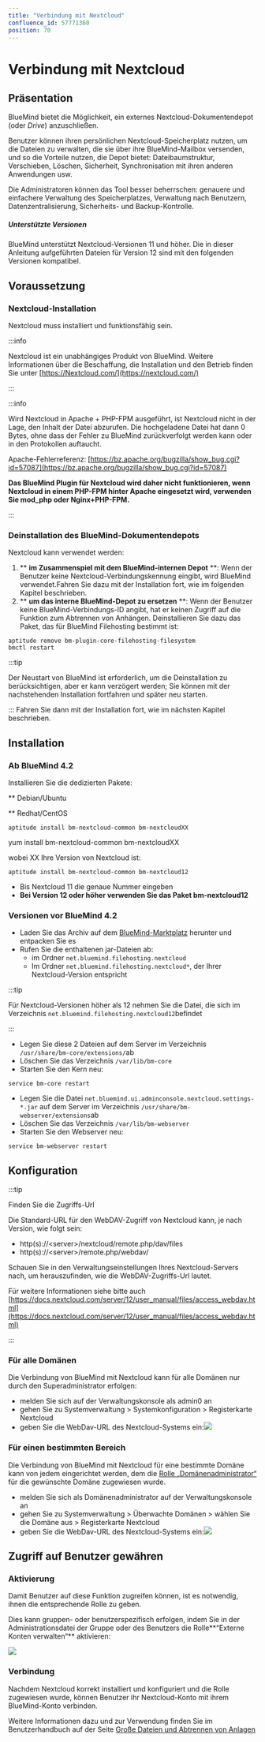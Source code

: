 ```yaml
---
title: "Verbindung mit Nextcloud"
confluence_id: 57771360
position: 70
---
```

# Verbindung mit Nextcloud


## Präsentation

BlueMind bietet die Möglichkeit, ein externes Nextcloud-Dokumentendepot (oder *Drive*) anzuschließen.

Benutzer können ihren persönlichen Nextcloud-Speicherplatz nutzen, um die Dateien zu verwalten, die sie über ihre BlueMind-Mailbox versenden, und so die Vorteile nutzen, die Depot bietet: Dateibaumstruktur, Verschieben, Löschen, Sicherheit, Synchronisation mit ihren anderen Anwendungen usw.

Die Administratoren können das Tool besser beherrschen: genauere und einfachere Verwaltung des Speicherplatzes, Verwaltung nach Benutzern, Datenzentralisierung, Sicherheits- und Backup-Kontrolle.

##### Unterstützte Versionen

BlueMind unterstützt Nextcloud-Versionen 11 und höher.
Die in dieser Anleitung aufgeführten Dateien für Version 12 sind mit den folgenden Versionen kompatibel.


## Voraussetzung

### Nextcloud-Installation

Nextcloud muss installiert und funktionsfähig sein.


:::info

Nextcloud ist ein unabhängiges Produkt von BlueMind. Weitere Informationen über die Beschaffung, die Installation und den Betrieb finden Sie unter [https://Nextcloud.com/](https://nextcloud.com/)

:::


:::info

Wird Nextcloud in Apache + PHP-FPM ausgeführt, ist Nextcloud nicht in der Lage, den Inhalt der Datei abzurufen. Die hochgeladene Datei hat dann 0 Bytes, ohne dass der Fehler zu BlueMind zurückverfolgt werden kann oder in den Protokollen auftaucht.

Apache-Fehlerreferenz: [https://bz.apache.org/bugzilla/show_bug.cgi?id=57087](https://bz.apache.org/bugzilla/show_bug.cgi?id=57087)

**Das BlueMind Plugin für Nextcloud wird daher nicht funktionieren, wenn Nextcloud in einem PHP-FPM hinter Apache eingesetzt wird, verwenden Sie mod_php oder Nginx+PHP-FPM.**

:::

### Deinstallation des BlueMind-Dokumentendepots

Nextcloud kann verwendet werden:

1. ** **im Zusammenspiel mit dem BlueMind-internen Depot** **: Wenn der Benutzer keine Nextcloud-Verbindungskennung eingibt, wird BlueMind verwendet.Fahren Sie dazu mit der Installation fort, wie im folgenden Kapitel beschrieben.
2. ** **um das interne BlueMind-Depot zu ersetzen** **: Wenn der Benutzer keine BlueMind-Verbindungs-ID angibt, hat er keinen Zugriff auf die Funktion zum Abtrennen von Anhängen.
Deinstallieren Sie dazu das Paket, das für BlueMind Filehosting bestimmt ist:


```
aptitude remove bm-plugin-core-filehosting-filesystem
bmctl restart
```


:::tip

Der Neustart von BlueMind ist erforderlich, um die Deinstallation zu berücksichtigen, aber er kann verzögert werden; Sie können mit der nachstehenden Installation fortfahren und später neu starten.

:::
Fahren Sie dann mit der Installation fort, wie im nächsten Kapitel beschrieben.


## Installation

### Ab BlueMind 4.2

Installieren Sie die dedizierten Pakete:


**
Debian/Ubuntu


**
Redhat/CentOS


```
aptitude install bm-nextcloud-common bm-nextcloudXX
```


yum install bm-nextcloud-common bm-nextcloudXX


wobei XX Ihre Version von Nextcloud ist:


```
aptitude install bm-nextcloud-common bm-nextcloud12
```


- Bis Nextcloud 11 die genaue Nummer eingeben
- **Bei Version 12 oder höher verwenden Sie das Paket bm-nextcloud12**


### Versionen vor BlueMind 4.2

- Laden Sie das Archiv auf dem [BlueMind-Marktplatz](https://marketplace.bluemind.net/addons/80/) herunter und entpacken Sie es
- Rufen Sie die enthaltenen jar-Dateien ab:
    - im Ordner `net.bluemind.filehosting.nextcloud`
    - Im Ordner `net.bluemind.filehosting.nextcloud*`, der Ihrer Nextcloud-Version entspricht


:::tip

Für Nextcloud-Versionen höher als 12 nehmen Sie die Datei, die sich im Verzeichnis `net.bluemind.filehosting.nextcloud12`befindet

:::
- Legen Sie diese 2 Dateien auf dem Server im Verzeichnis `/usr/share/bm-core/extensions/`ab
- Löschen Sie das Verzeichnis `/var/lib/bm-core`
- Starten Sie den Kern neu:


```
service bm-core restart
```


- Legen Sie die Datei `net.bluemind.ui.adminconsole.nextcloud.settings-*.jar` auf dem Server im Verzeichnis `/usr/share/bm-webserver/extensions`ab
- Löschen Sie das Verzeichnis `/var/lib/bm-webserver`
- Starten Sie den Webserver neu:


```
service bm-webserver restart
```


## Konfiguration


:::tip

Finden Sie die Zugriffs-Url

Die Standard-URL für den WebDAV-Zugriff von Nextcloud kann, je nach Version, wie folgt sein:

- http(s)://&lt;server>/nextcloud/remote.php/dav/files
- http(s)://&lt;server>/remote.php/webdav/


Schauen Sie in den Verwaltungseinstellungen Ihres Nextcloud-Servers nach, um herauszufinden, wie die WebDAV-Zugriffs-Url lautet.

Für weitere Informationen siehe bitte auch [https://docs.nextcloud.com/server/12/user_manual/files/access_webdav.html](https://docs.nextcloud.com/server/12/user_manual/files/access_webdav.html)

:::

### Für alle Domänen

Die Verbindung von BlueMind mit Nextcloud kann für alle Domänen nur durch den Superadministrator erfolgen:

- melden Sie sich auf der Verwaltungskonsole als admin0 an
- gehen Sie zu Systemverwaltung > Systemkonfiguration > Registerkarte Nextcloud
- geben Sie die WebDav-URL des Nextcloud-Systems ein:![](../../../attachments/57771360/57771368.png)


### Für einen bestimmten Bereich

Die Verbindung von BlueMind mit Nextcloud für eine bestimmte Domäne kann von jedem eingerichtet werden, dem die [Rolle „Domänenadministrator“](/Guide_de_l_administrateur/Gestion_des_entites/Utilisateurs/Les_rôles_droits_d_accès_et_d_administration/) für die gewünschte Domäne zugewiesen wurde.

- melden Sie sich als Domänenadministrator auf der Verwaltungskonsole an
- gehen Sie zu Systemverwaltung > Überwachte Domänen > wählen Sie die Domäne aus > Registerkarte Nextcloud
- geben Sie die WebDav-URL des Nextcloud-Systems ein:![](../../../attachments/57771360/57771366.png)


## Zugriff auf Benutzer gewähren

### Aktivierung

Damit Benutzer auf diese Funktion zugreifen können, ist es notwendig, ihnen die entsprechende Rolle zu geben.

Dies kann gruppen- oder benutzerspezifisch erfolgen, indem Sie in der Administrationsdatei der Gruppe oder des Benutzers die Rolle**“Externe Konten verwalten“** aktivieren:

![](../../../attachments/57771360/57771361.png)

### Verbindung

Nachdem Nextcloud korrekt installiert und konfiguriert und die Rolle zugewiesen wurde, können Benutzer ihr Nextcloud-Konto mit ihrem BlueMind-Konto verbinden.

Weitere Informationen dazu und zur Verwendung finden Sie im Benutzerhandbuch auf der Seite [Große Dateien und Abtrennen von Anlagen](/Guide_de_l_utilisateur/La_messagerie/Fichiers_volumineux_et_détachement_des_pièces_jointes/)


